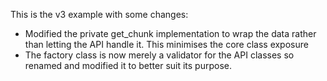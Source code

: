 This is the v3 example with some changes:

- Modified the private get_chunk implementation to wrap the data rather than letting the API handle it. This minimises the core class exposure
- The factory class is now merely a validator for the API classes so renamed and modified it to better suit its purpose.

